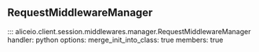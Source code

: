 ## RequestMiddlewareManager

::: aliceio.client.session.middlewares.manager.RequestMiddlewareManager
    handler: python
    options:
      merge_init_into_class: true
      members: true
